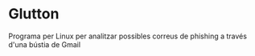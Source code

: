 # Glutton
Programa per Linux per analitzar possibles correus de phishing a través d'una bústia de Gmail
